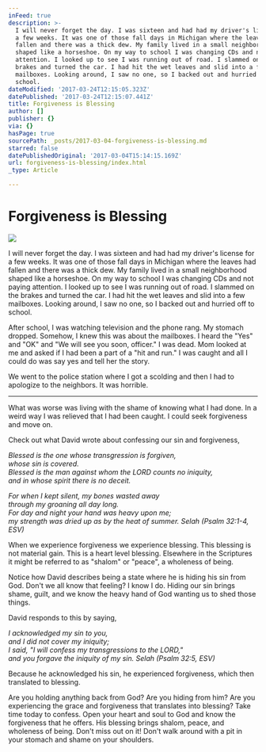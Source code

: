 ```yaml
---
inFeed: true
description: >-
  I will never forget the day. I was sixteen and had had my driver's license for
  a few weeks. It was one of those fall days in Michigan where the leaves had
  fallen and there was a thick dew. My family lived in a small neighborhood
  shaped like a horseshoe. On my way to school I was changing CDs and not paying
  attention. I looked up to see I was running out of road. I slammed on the
  brakes and turned the car. I had hit the wet leaves and slid into a few
  mailboxes. Looking around, I saw no one, so I backed out and hurried off to
  school.
dateModified: '2017-03-24T12:15:05.323Z'
datePublished: '2017-03-24T12:15:07.441Z'
title: Forgiveness is Blessing
author: []
publisher: {}
via: {}
hasPage: true
sourcePath: _posts/2017-03-04-forgiveness-is-blessing.md
starred: false
datePublishedOriginal: '2017-03-04T15:14:15.169Z'
url: forgiveness-is-blessing/index.html
_type: Article

---
```

# Forgiveness is Blessing
![](https://the-grid-user-content.s3-us-west-2.amazonaws.com/30517ac4-b294-40f6-b28f-47b21bc30dc2.jpg)

I will never forget the day. I was sixteen and had had my driver's license for a few weeks. It was one of those fall days in Michigan where the leaves had fallen and there was a thick dew. My family lived in a small neighborhood shaped like a horseshoe. On my way to school I was changing CDs and not paying attention. I looked up to see I was running out of road. I slammed on the brakes and turned the car. I had hit the wet leaves and slid into a few mailboxes. Looking around, I saw no one, so I backed out and hurried off to school.

After school, I was watching television and the phone rang. My stomach dropped. Somehow, I knew this was about the mailboxes. I heard the "Yes" and "OK" and "We will see you soon, officer." I was dead. Mom looked at me and asked if I had been a part of a "hit and run." I was caught and all I could do was say yes and tell her the story.

We went to the police station where I got a scolding and then I had to apologize to the neighbors. It was horrible.

---

What was worse was living with the shame of knowing what I had done. In a weird way I was relieved that I had been caught. I could seek forgiveness and move on.

Check out what David wrote about confessing our sin and forgiveness,

_Blessed is the one whose transgression is forgiven,  
whose sin is covered.  
Blessed is the man against whom the LORD counts no iniquity,  
and in whose spirit there is no deceit._

_For when I kept silent, my bones wasted away  
through my groaning all day long.  
For day and night your hand was heavy upon me;  
my strength was dried up as by the heat of summer. Selah (Psalm 32:1-4, ESV)_

When we experience forgiveness we experience blessing. This blessing is not material gain. This is a heart level blessing. Elsewhere in the Scriptures it might be referred to as "shalom" or "peace", a wholeness of being.

Notice how David describes being a state where he is hiding his sin from God. Don't we all know that feeling? I know I do. Hiding our sin brings shame, guilt, and we know the heavy hand of God wanting us to shed those things.

David responds to this by saying,

_I acknowledged my sin to you,  
and I did not cover my iniquity;  
I said, "I will confess my transgressions to the LORD,"  
and you forgave the iniquity of my sin. Selah (Psalm 32:5, ESV)_

Because he acknowledged his sin, he experienced forgiveness, which then translated to blessing.

Are you holding anything back from God? Are you hiding from him? Are you experiencing the grace and forgiveness that translates into blessing? Take time today to confess. Open your heart and soul to God and know the forgiveness that he offers. His blessing brings shalom, peace, and wholeness of being. Don't miss out on it! Don't walk around with a pit in your stomach and shame on your shoulders.